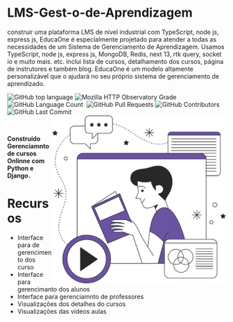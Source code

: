 # LMS-Gest-o-de-Aprendizagem
construir uma plataforma LMS de nível industrial com TypeScript, node js, express js, 
EducaOne é especialmente projetado para atender a todas as necessidades de um Sistema de Gerenciamento de Aprendizagem. Usamos TypeScript, node js, express js, MongoDB, Redis, next 13, rtk query, socket io e muito mais.  etc. inclui lista de cursos, detalhamento dos cursos, página de instrutores e também blog. EducaOne é um modelo altamente personalizável que o ajudará no seu próprio sistema de gerenciamento de aprendizado.


<p align = left'> 
               
   <img alt="GitHub top language" src="https://img.shields.io/github/languages/top/ricardolopespires/LMS-Gest-o-de-Aprendizagem">
    <img alt="Mozilla HTTP Observatory Grade" src="https://img.shields.io/mozilla-observatory/grade/github.com?publish">
    <img alt="GitHub Language Count" src="https://img.shields.io/github/languages/count/ricardolopespires/LMS-Gest-o-de-Aprendizagem"/>
    <img alt="" src="https://img.shields.io/github/repo-size/ricardolopespires/LMS-Gest-o-de-Aprendizagem"/>
    <img alt="GitHub Pull Requests" src="https://img.shields.io/github/issues-pr/ricardolopespires/LMS-Gest-o-de-Aprendizagem"/>
    <img alt="GitHub Contributors" src="https://img.shields.io/github/contributors/ricardolopespires/LMS-Gest-o-de-Aprendizagem"/>
    <img alt="GitHub Last Commit" src="https://img.shields.io/github/last-commit/ricardolopespires/LMS-Gest-o-de-Aprendizagem"/>                
   <img align = right src="https://github.com/ricardolopespires/LMS-Gest-o-de-Aprendizagem/blob/main/banner3.png" width = 400/>
</p>


<br>

**Construído Gerenciamnto de cursos Onlinne
com Python e Django.**




# Recursos

* Interface para de gerencimento dos curso
* Interface para gerencimanto dos alunos
* Interface para gerenciamnto de professores
* Visualizações dos detalhes do cursos
* Visualizações das videos aulas
